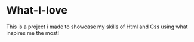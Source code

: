# What-I-love
This is a project i made to showcase my skills of Html and Css using what inspires me the most!
